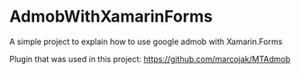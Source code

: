 # AdmobWithXamarinForms

A simple project to explain how to use google admob with Xamarin.Forms

Plugin that was used in this project:
  https://github.com/marcojak/MTAdmob


